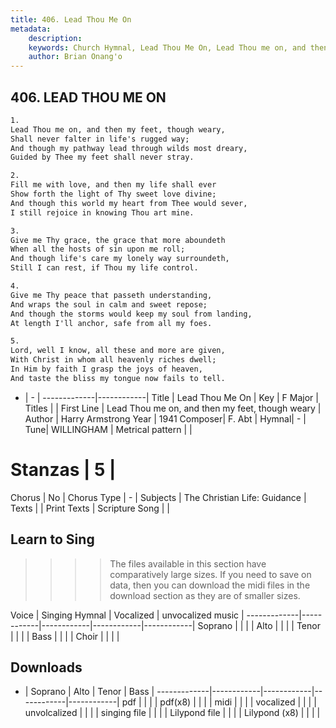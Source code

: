 ```yaml
---
title: 406. Lead Thou Me On
metadata:
    description: 
    keywords: Church Hymnal, Lead Thou Me On, Lead Thou me on, and then my feet, though weary, 
    author: Brian Onang'o
---
```



## 406. LEAD THOU ME ON

```txt
1.
Lead Thou me on, and then my feet, though weary, 
Shall never falter in life's rugged way; 
And though my pathway lead through wilds most dreary, 
Guided by Thee my feet shall never stray. 

2.
Fill me with love, and then my life shall ever 
Show forth the light of Thy sweet love divine; 
And though this world my heart from Thee would sever, 
I still rejoice in knowing Thou art mine. 

3.
Give me Thy grace, the grace that more aboundeth 
When all the hosts of sin upon me roll; 
And though life's care my lonely way surroundeth, 
Still I can rest, if Thou my life control. 

4.
Give me Thy peace that passeth understanding, 
And wraps the soul in calm and sweet repose; 
And though the storms would keep my soul from landing, 
At length I'll anchor, safe from all my foes. 

5.
Lord, well I know, all these and more are given, 
With Christ in whom all heavenly riches dwell; 
In Him by faith I grasp the joys of heaven, 
And taste the bliss my tongue now fails to tell.
```

- |   -  |
-------------|------------|
Title | Lead Thou Me On |
Key | F Major |
Titles |  |
First Line | Lead Thou me on, and then my feet, though weary |
Author | Harry Armstrong
Year | 1941
Composer| F. Abt |
Hymnal|  - |
Tune| WILLINGHAM |
Metrical pattern | |
# Stanzas | 5 |
Chorus | No |
Chorus Type | - |
Subjects | The Christian Life: Guidance |
Texts |  |
Print Texts | 
Scripture Song |  |
  
## Learn to Sing

>>>> The files available in this section have comparatively large sizes. If you need to save on data, then you can download the midi files in the download section as they are of smaller sizes.

Voice |  Singing Hymnal | Vocalized | unvocalized music |
-------------|------------|------------|------------|------------|
Soprano | | | |
Alto | | | |
Tenor | | | |
Bass | | | |
Choir | | | |

## Downloads

- |  Soprano | Alto | Tenor | Bass |
-------------|------------|------------|------------|------------|
pdf | | | |
pdf(x8) | | | |
midi | | | |
vocalized | | | |
unvolcalized | | | |
singing file | | | |
Lilypond file | | | |
Lilypond (x8) | | | |
  